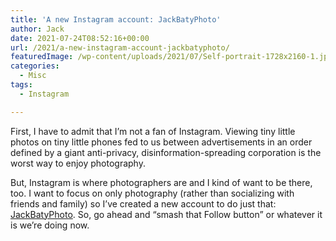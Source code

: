 ```yaml
---
title: 'A new Instagram account: JackBatyPhoto'
author: Jack
date: 2021-07-24T08:52:16+00:00
url: /2021/a-new-instagram-account-jackbatyphoto/
featuredImage: /wp-content/uploads/2021/07/Self-portrait-1728x2160-1.jpg
categories:
  - Misc
tags:
  - Instagram

---
```

<!--kg-card-begin: html-->First, I have to admit that I&#8217;m not a fan of Instagram. Viewing tiny little photos on tiny little phones fed to us between advertisements in an order defined by a giant anti-privacy, disinformation-spreading corporation is the worst way to enjoy photography.

But, Instagram is where photographers are and I kind of want to be there, too. I want to focus on only photography (rather than socializing with friends and family) so I&#8217;ve created a new account to do just that: [JackBatyPhoto][1]. So, go ahead and &#8220;smash that Follow button&#8221; or whatever it is we&#8217;re doing now.

<!--kg-card-end: html-->

 [1]: https://instagram.com/jackbatyphoto